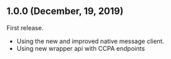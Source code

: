 ## 1.0.0 (December, 19, 2019)

First release.
* Using the new and improved native message client.
* Using new wrapper api with CCPA endpoints
